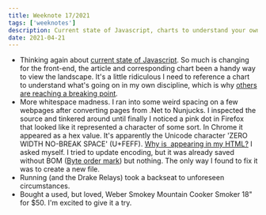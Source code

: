 ```yaml
---
title: Weeknote 17/2021
tags: ['weeknotes']
description: Current state of Javascript, charts to understand your own discipline, breaking points, more whitespace madness, running break, a new(ish) smoker. 
date: 2021-04-21
---
```

- Thinking again about [current state of Javascript](https://css-tricks.com/state-of-javascript-2020/). So much is changing for the front-end, the article and corresponding chart been a handy way to view the landscape. It's a little ridiculous I need to reference a chart to understand what's going on in my own discipline, which is why [others are reaching a breaking point](https://css-tricks.com/front-end-dissatisfaction-and-backing-off/). 
- More whitespace madness. I ran into some weird spacing on a few webpages after converting pages from .Net to Nunjucks. I inspected the source and tinkered around until finally I noticed a pink dot in Firefox that looked like it represented a character of some sort. In Chrome it appeared as a hex value. It's apparently the Unicode character 'ZERO WIDTH NO-BREAK SPACE' (U+FEFF). [Why is &#65279; appearing in my HTML?](https://stackoverflow.com/questions/9691771/why-is-65279-appearing-in-my-html) I asked myself. I tried to update encoding, but it was already saved without BOM ([Byte order mark](https://en.wikipedia.org/wiki/Byte_order_mark)) but nothing. The only way I found to fix it was to create a new file. 
- Running (and the Drake Relays) took a backseat to unforeseen circumstances.
- Bought a used, but loved, Weber Smokey Mountain Cooker Smoker 18" for $50. I'm excited to give it a try. 

